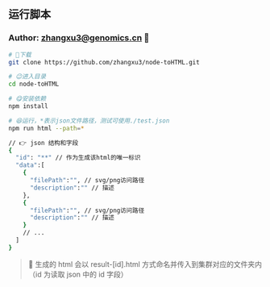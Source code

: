 ## 运行脚本

### Author: zhangxu3@genomics.cn 🚀

```bash
# 🥳下载
git clone https://github.com/zhangxu3/node-toHTML.git

# 😉进入目录
cd node-toHTML

# 😋安装依赖
npm install

# 😆运行，*表示json文件路径，测试可使用./test.json
npm run html --path=*
```

```bash
// 👉 json 结构和字段
{
  "id": "**" // 作为生成该html的唯一标识
  "data":[
    {
      "filePath":"", // svg/png访问路径
      "description":"" // 描述
    },
    {
      "filePath":"", // svg/png访问路径
      "description":"" // 描述
    }
    // ...
  ]
}
```

> 🚨 生成的 html 会以 result-[id].html 方式命名并传入到集群对应的文件夹内（id 为读取 json 中的 id 字段）
